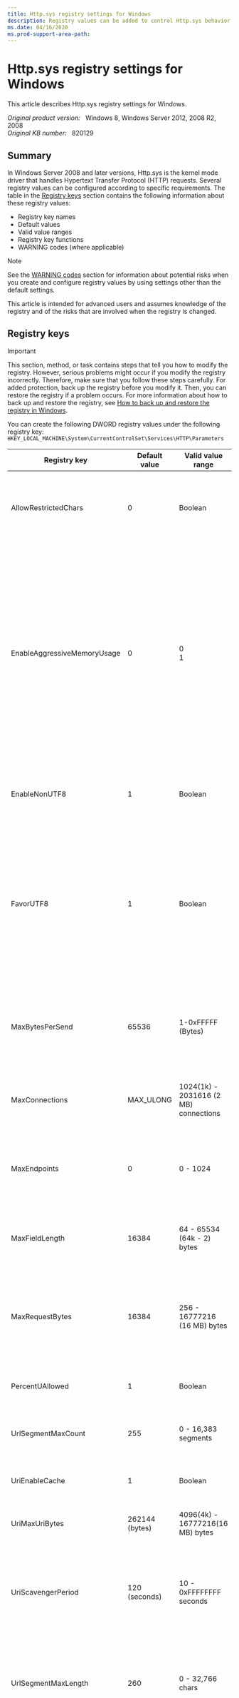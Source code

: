 ```yaml
---
title: Http.sys registry settings for Windows
description: Registry values can be added to control Http.sys behavior.
ms.date: 04/16/2020
ms.prod-support-area-path:
---
```

# Http.sys registry settings for Windows

This article describes Http.sys registry settings for Windows.

_Original product version:_ &nbsp; Windows 8, Windows Server 2012, 2008 R2, 2008  
_Original KB number:_ &nbsp; 820129

## Summary

In Windows Server 2008 and later versions, Http.sys is the kernel mode driver that handles Hypertext Transfer Protocol (HTTP) requests. Several registry values can be configured according to specific requirements. The table in the [Registry keys](#registry-keys) section contains the following information about these registry values:

- Registry key names
- Default values
- Valid value ranges
- Registry key functions
- WARNING codes (where applicable)

> [!NOTE]
> See the [WARNING codes](#warning-codes) section for information about potential risks when you create and configure registry values by using settings other than the default settings.

This article is intended for advanced users and assumes knowledge of the registry and of the risks that are involved when the registry is changed.

## Registry keys

> [!IMPORTANT]
>This section, method, or task contains steps that tell you how to modify the registry. However, serious problems might occur if you modify the registry incorrectly. Therefore, make sure that you follow these steps carefully. For added protection, back up the registry before you modify it. Then, you can restore the registry if a problem occurs. For more information about how to back up and restore the registry, see
[How to back up and restore the registry in Windows](https://support.microsoft.com/help/322756).

You can create the following DWORD registry values under the following registry key:  
 `HKEY_LOCAL_MACHINE\System\CurrentControlSet\Services\HTTP\Parameters`

|Registry key|Default value|Valid value range|Registry key function|WARNING code|
|---|---|---|---|---|
|AllowRestrictedChars|0|Boolean|If nonzero, Http.sys accepts hex-escaped chars in request URLs that decode to U+0000 - U+001F and U+007F - U+009F ranges.|0|
|EnableAggressiveMemoryUsage|0|0<br/>1|Preallocate nonpaged pool memory. By default, the HTTP service stops accepting connections when less than 20 megabytes (MB) of nonpaged pool memory is available. After you add this value to the registry, the HTTP service stops accepting connections when less than 8 MB of nonpaged pool memory is available. Setting this registry value may reduce the number of *Connections_refused* and 503 errors in the *Httperr.log* file.|0|
|EnableNonUTF8|1|Boolean|If zero, Http.sys accepts only UTF-8-encoded URLs. If nonzero, Http.sys also accepts ANSI- or DBCS-encoded URLs in requests.|0|
|FavorUTF8|1|Boolean|If nonzero, Http.sys always tries to decode a URL as UTF-8 first; if that conversion fails and `EnableNonUTF8` is nonzero, Http.sys then tries to decode it as ANSI or DBCS. If zero (and `EnableNonUTF8` is nonzero), Http.sys tries to decode it as ANSI or DBCS; if that is not successful, it tries a UTF-8 conversion.|0|
|MaxBytesPerSend|65536|1-0xFFFFF (Bytes)|Overrides the TCP window size that is used by Http.sys. A higher value may enable higher download speeds in network environments that have high bandwidth and high latency.|0|
|MaxConnections|MAX_ULONG|1024(1k) - 2031616 (2 MB) connections|Overrides the `MaxConnections` calculation in the driver. This is primarily a function of memory.|1|
|MaxEndpoints|0|0 - 1024|The maximum number of current endpoint objects that are permitted. The default value of zero implies that the maximum is computed from available memory.|1|
|MaxFieldLength|16384|64 - 65534 (64k - 2) bytes|Sets an upper limit for each header. See `MaxRequestBytes`. This limit translates to approximately 32k characters for a URL.|1|
|MaxRequestBytes|16384|256 - 16777216 (16 MB) bytes|Determines the upper limit for the total size of the Request line and the headers.<br/>Its default setting is 16 KB. If this value is lower than `MaxFieldLength`, the `MaxFieldLength` value is adjusted.|1|
|PercentUAllowed|1|Boolean|If nonzero, Http.sys accepts the *% uNNNN* notation in request URLs.|0|
|UrlSegmentMaxCount|255|0 - 16,383 segments|Maximum number of URL path segments. If zero, the count bounded by the maximum value of a `ULONG`.|1|
|UriEnableCache|1|Boolean|If nonzero, the Http.sys response and fragment cache are enabled.|0|
|UriMaxUriBytes|262144 (bytes)|4096(4k) - 16777216(16 MB) bytes|Any response that is greater than this value is not cached in the kernel response cache.|1<br/>3|
|UriScavengerPeriod|120 (seconds)|10 - 0xFFFFFFFF seconds|Determines the frequency of the cache scavenger. Any response or fragment that has not been accessed in the number of seconds equal to `UriScavengerPeriod` is flushed.|1<br/>2|
|UrlSegmentMaxLength|260|0 - 32,766 chars|Maximum number of characters in a URL path segment (the area between the slashes in the URL). If zero, it is the length that is bounded by the maximum value of a `ULONG`.|1|
|DisableServerHeader|0|0 - 2|This key controls how http.sys behaves with regards to appending the http response header Server for responses that it sends to clients. A value of 0, which is the default value, will use the header value the application provides to http.sys, or will append the default value of `Microsoft-HTTPAPI/2.0` to the response header. A value of 1 will not append the Server header for responses generated by http.sys (responses ending in 400, 503, and other status codes). A value of 2 will prevent http.sys from appending a Server header to the response. If a Server header is present on the response, it will not be removed, if one is not present, it will not be added.|0|
||||||

You may experience slow performance in Internet Information Services (IIS) when Internet Server API (ISAPI) applications or Common Gateway Interface (CGI) applications that are hosted on IIS send responses. If you experience this issue, you can add the `MaxBufferedSendBytes` DWORD value to the registry.

In Windows Server 2008 and later versions, you can also create the following DWORD value under the following registry key:  
 `HKEY_LOCAL_MACHINE\System\CurrentControlSet\Services\HTTPFilter\Parameters`

|Registry key|Default value|Valid value range|Registry key function|WARNING code|
|---|---|---|---|---|
|CertChainCacheOnlyUrlRetrieval|1|0<br/>1|By default, the AIA hints are not followed during chain validation when IIS is configured to use Client Certificates. This behavior is for performance and security reasons. For example, this behavior can help prevent DoS attacks. However, this behavior can also lead to unexpected certificate rejections when AIA retrieval is needed. To override this behavior, you can set the DWORD parameter `CertChainCacheOnlyUrlRetrieval` to 0 (zero) under the `HKEY_LOCAL_MACHINE\System\CurrentControlSet\Services\HTTPFilter\Parameters` registry key.|Not applicable|
||||||

## Warning codes

- 0: No risks.
- 1: Changing this registry key is considered dangerous. This key causes Http.sys to use more memory and may increase vulnerability to malicious attacks.
- 2: A low value may cause the cache to be flushed more frequently. If this behavior occurs, it may affect performance.
- 3: A low value may affect performance for static content.

Changes that are made to the registry will not take effect until you restart the HTTP service. Additionally, you may have to restart any related IIS services.

To restart the HTTP service, type and all related IIS services, follow these steps:

1. Click **Start**, click **Run**, type *Cmd*, and then click **OK**.
2. At the command prompt, type `net stop http`, and then press Enter.
3. At the command prompt, type `net start http`, and then press Enter.
4. At the command prompt, type `net stop iisadmin /y`, and then press Enter.

    > [!NOTE]
    > Any IIS services that depend on the IIS Admin Service service will also be stopped. Notice the IIS services that are stopped when you stop the IIS Admin Service service. You will restart each service in the next step.
5. Restart the IIS services that were stopped in step 4. To do this, type `net start servicename` at the command prompt and then press Enter. In the command, *servicename* is the name of the service that you want to restart. For example, to restart the World Wide Web Publishing Service service, type `net start World Wide Web Publishing Service`, and then press Enter.
